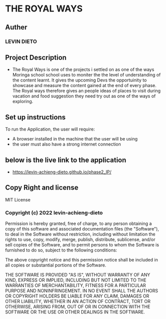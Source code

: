 # THE ROYAL WAYS
## Auther
### LEVIN DIETO
## Project Description

 * The Royal Ways is one of the projects i settled on as one of the ways Moringa school school uses to moniter the the level of understanding of the content learnt. It gives the upcoming Devs the opportuinity to showcase and measure the content gained at the end of every phase. The Royal ways therefore gives an people ideas of places to visit during vacation and food suggestion they need try out as one of the ways of exploring.

## Set up instructions
 To run the Application, the user will require:
 * A browser installed in the machine that the user will be using
 * the user must also have a strong internet connection
## below is the live link to the application
* https://levin-achieng-dieto.github.io/phase2_IP/

## Copy Right and license
MIT License
### Copyright (c) 2022 levin-achieng-dieto

Permission is hereby granted, free of charge, to any person obtaining a copy
of this software and associated documentation files (the "Software"), to deal
in the Software without restriction, including without limitation the rights
to use, copy, modify, merge, publish, distribute, sublicense, and/or sell
copies of the Software, and to permit persons to whom the Software is
furnished to do so, subject to the following conditions:

The above copyright notice and this permission notice shall be included in all
copies or substantial portions of the Software.

THE SOFTWARE IS PROVIDED "AS IS", WITHOUT WARRANTY OF ANY KIND, EXPRESS OR
IMPLIED, INCLUDING BUT NOT LIMITED TO THE WARRANTIES OF MERCHANTABILITY,
FITNESS FOR A PARTICULAR PURPOSE AND NONINFRINGEMENT. IN NO EVENT SHALL THE
AUTHORS OR COPYRIGHT HOLDERS BE LIABLE FOR ANY CLAIM, DAMAGES OR OTHER
LIABILITY, WHETHER IN AN ACTION OF CONTRACT, TORT OR OTHERWISE, ARISING FROM,
OUT OF OR IN CONNECTION WITH THE SOFTWARE OR THE USE OR OTHER DEALINGS IN THE
SOFTWARE.